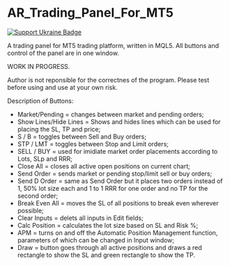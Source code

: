 # AR_Trading_Panel_For_MT5

[![Support Ukraine Badge](https://bit.ly/support-ukraine-now)](https://github.com/support-ukraine/support-ukraine)

A trading panel for MT5 trading platform, written in MQL5. All buttons and control of the panel are in one window.

WORK IN PROGRESS.

Author is not reponsible for the correctnes of the program. Please test before using and use at your own risk.

Description of Buttons:
- Market/Pending = changes between market and pending orders;
- Show Lines/Hide Lines = Shows and hides lines which can be used for placing the SL, TP and price;
- S / B = toggles between Sell and Buy orders;
- STP / LMT = toggles between Stop and Limit orders;
- SELL / BUY = used for imidiate market order placements according to Lots, SLp and RRR;
- Close All = closes all active open positions on current chart;
- Send Order = sends market or pending stop/limit sell or buy orders;
- Send D Order = same as Send Order but it places two orders instead of 1, 50% lot size each and 1 to 1 RRR for one order and no TP for the second order;
- Break Even All = moves the SL of all positions to break even wherever possible;
- Clear Inputs = delets all inputs in Edit fields;
- Calc Position = calculates the lot size based on SL and Risk %;
- APM = turns on and off the Automatic Position Management function, parameters of which can be changed in Input window;
- Draw = button goes through all active positions and draws a red rectangle to show the SL and green rectangle to show the TP.

